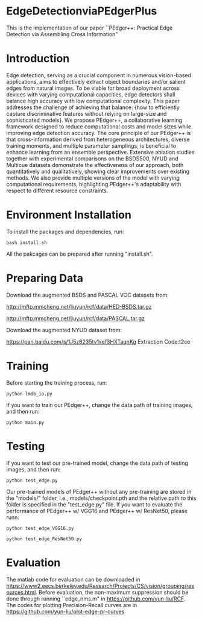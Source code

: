 # EdgeDetectionviaPEdgerPlus

This is the implementation of our paper ``PEdger++: Practical Edge Detection via Assembling Cross Information"

# Introduction
Edge detection, serving as a crucial component in numerous vision-based applications, aims to effectively extract object boundaries and/or salient edges from natural images. To be viable for broad deployment across devices with varying computational capacities, edge detectors shall balance high accuracy with low computational complexity. This paper addresses the challenge of achieving that balance: {how to efficiently capture discriminative features without relying on large-size and sophisticated models}. We propose PEdger++, a collaborative learning framework designed to reduce computational costs and model sizes while improving edge detection accuracy. The core principle of our PEdger++ is that cross-information derived from  heterogeneous  architectures, diverse training moments, and multiple parameter samplings, is beneficial to enhance learning from an ensemble perspective. Extensive ablation studies together with experimental comparisons on the BSDS500, NYUD and Multicue datasets demonstrate the effectiveness of our approach, both quantitatively and qualitatively, showing clear improvements over existing methods.  We also provide multiple versions of the model with varying computational requirements, highlighting PEdger++'s adaptability with respect to different resource constraints.


# Environment Installation
To install the packages and dependencies,  run:

```bash install.sh```

 All the pakcages can be prepared after running "install.sh". 


# Preparing Data
Download the augmented BSDS and PASCAL VOC datasets from:

http://mftp.mmcheng.net/liuyun/rcf/data/HED-BSDS.tar.gz

http://mftp.mmcheng.net/liuyun/rcf/data/PASCAL.tar.gz

Download the augmented NYUD dataset from:

https://pan.baidu.com/s/1J5z6235tv1xef3HXTaqnKg Extraction Code:t2ce

# Training
Before starting the training process, run:

```python lmdb_io.py```

If you want to train our PEdger++, change the data path of training images, and then run:

```python main.py```

# Testing
If you want to test our pre-trained model, change the data path of testing images, and then run:

```python test_edge.py```

Our pre-trained models of PEdger++ without any pre-training are stored in the "models/" folder, i.e., models/checkpoint.pth and the relative path to this folder is specified in the "test_edge.py" file. If you want to evaluate the performance of PEdger++ w/ VGG16 and PEdger++ w/ ResNet50, please runn:


```python test_edge_VGG16.py```


```python test_edge_ResNet50.py```

# Evaluation
The matlab code for evaluation can be downloaded in https://www2.eecs.berkeley.edu/Research/Projects/CS/vision/grouping/resources.html. Before evaluation, the non-maximum suppression should be done through running ``edge_nms.m" in https://github.com/yun-liu/RCF.  The codes for plotting Precision-Recall curves are in https://github.com/yun-liu/plot-edge-pr-curves.

